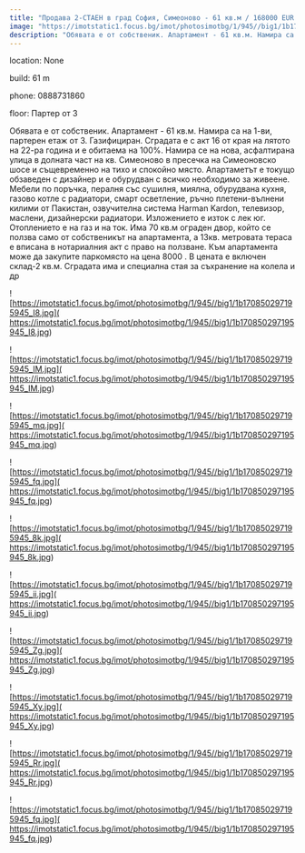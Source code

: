 ```yaml
---
title: "Продава 2-СТАЕН в град София, Симеоново - 61 кв.м / 168000 EUR :: imot.bg Обява"
image: "https://imotstatic1.focus.bg/imot/photosimotbg/1/945//big1/1b170850297195945_fh.jpg"
description: "Обявата е от собственик. Апартамент - 61 кв.м. Намира са на 1-ви, партерен етаж от 3. Газифициран. Сградата е с акт 16 от края на лятото на 22-ра година и е обитаема на 100%. Намира се на нова, асфалтирана улица в долната част на кв. Симеоново в пресечка на Симеоновско шосе и същевременно на тихо и спокойно място. Апартаметът е токущо обзаведен с дизайнер и е обурудван с всичко необходимо за живеене. Мебели по поръчка, пералня със сушилня, миялна, обурудвана кухня, газово котле с радиатори, смарт осветление, ръчно плетени-вълнени килими от Пакистан, озвучителна система Harman Kardon, телевизор, маслени, дизайнерски радиатори. Изложението е изток с лек юг. Отоплението е на газ и на ток. Има 70 кв.м ограден двор, който се ползва само от собственикът на апартамента, а 13кв. метровата тераса е вписана в нотариалния акт с право на ползване. Към апартамента може да закупите паркомясто на цена 8000   . В цената е включен склад-2 кв.м. Сградата има и специална стая за съхранение на колела и др"
---
```


location: None

build: 61 m

phone: 0888731860

floor: Партер от 3

Обявата е от собственик. Апартамент - 61 кв.м. Намира са на 1-ви, партерен етаж от 3. Газифициран. Сградата е с акт 16 от края на лятото на 22-ра година и е обитаема на 100%. Намира се на нова, асфалтирана улица в долната част на кв. Симеоново в пресечка на Симеоновско шосе и същевременно на тихо и спокойно място. Апартаметът е токущо обзаведен с дизайнер и е обурудван с всичко необходимо за живеене. Мебели по поръчка, пералня със сушилня, миялна, обурудвана кухня, газово котле с радиатори, смарт осветление, ръчно плетени-вълнени килими от Пакистан, озвучителна система Harman Kardon, телевизор, маслени, дизайнерски радиатори. Изложението е изток с лек юг. Отоплението е на газ и на ток. Има 70 кв.м ограден двор, който се ползва само от собственикът на апартамента, а 13кв. метровата тераса е вписана в нотариалния акт с право на ползване. Към апартамента може да закупите паркомясто на цена 8000   . В цената е включен склад-2 кв.м. Сградата има и специална стая за съхранение на колела и др


![https://imotstatic1.focus.bg/imot/photosimotbg/1/945//big1/1b170850297195945_I8.jpg]( https://imotstatic1.focus.bg/imot/photosimotbg/1/945//big1/1b170850297195945_I8.jpg)


![https://imotstatic1.focus.bg/imot/photosimotbg/1/945//big1/1b170850297195945_IM.jpg]( https://imotstatic1.focus.bg/imot/photosimotbg/1/945//big1/1b170850297195945_IM.jpg)


![https://imotstatic1.focus.bg/imot/photosimotbg/1/945//big1/1b170850297195945_mq.jpg]( https://imotstatic1.focus.bg/imot/photosimotbg/1/945//big1/1b170850297195945_mq.jpg)


![https://imotstatic1.focus.bg/imot/photosimotbg/1/945//big1/1b170850297195945_fq.jpg]( https://imotstatic1.focus.bg/imot/photosimotbg/1/945//big1/1b170850297195945_fq.jpg)


![https://imotstatic1.focus.bg/imot/photosimotbg/1/945//big1/1b170850297195945_8k.jpg]( https://imotstatic1.focus.bg/imot/photosimotbg/1/945//big1/1b170850297195945_8k.jpg)


![https://imotstatic1.focus.bg/imot/photosimotbg/1/945//big1/1b170850297195945_ii.jpg]( https://imotstatic1.focus.bg/imot/photosimotbg/1/945//big1/1b170850297195945_ii.jpg)


![https://imotstatic1.focus.bg/imot/photosimotbg/1/945//big1/1b170850297195945_Zg.jpg]( https://imotstatic1.focus.bg/imot/photosimotbg/1/945//big1/1b170850297195945_Zg.jpg)


![https://imotstatic1.focus.bg/imot/photosimotbg/1/945//big1/1b170850297195945_Xy.jpg]( https://imotstatic1.focus.bg/imot/photosimotbg/1/945//big1/1b170850297195945_Xy.jpg)


![https://imotstatic1.focus.bg/imot/photosimotbg/1/945//big1/1b170850297195945_Rr.jpg]( https://imotstatic1.focus.bg/imot/photosimotbg/1/945//big1/1b170850297195945_Rr.jpg)


![https://imotstatic1.focus.bg/imot/photosimotbg/1/945//big1/1b170850297195945_fq.jpg]( https://imotstatic1.focus.bg/imot/photosimotbg/1/945//big1/1b170850297195945_fq.jpg)


